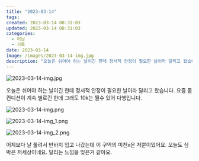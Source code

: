 ```yaml
---
title: "2023-03-14"
tags:
created: 2023-03-14 08:31:03
updated: 2023-03-14 08:31:03
categories:
  - 러닝
  - 기록
date: 2023-03-14
image: /images/2023-03-14-img.jpg
description: "오늘은 쉬어야 하는 날이긴 한데 정서적 안정이 필요한 날이라 달리고 왔습니다. 요즘 몸 컨디션이 계속 별로긴 한데 그래도 10k는 뛸수 있어 다행입니다. 어제보다 날 풀려서 반바지 입고 나갔는데 이 구역의 미친x은 저뿐이었어요. 오늘도 심박은 저세상이네요. 달리는 느낌을 잊은거 같아요."
---
```


![2023-03-14-img.jpg](/images/2023-03-14-img.jpg)
 
 

오늘은 쉬어야 하는 날이긴 한데 정서적 안정이 필요한 날이라 달리고 왔습니다. 
요즘 몸 컨디션이 계속 별로긴 한데 그래도 10k는 뛸수 있어 다행입니다.

 
 ![2023-03-14-img.png](/images/2023-03-14-img.png)
 
 

 
 ![2023-03-14-img_1.png](/images/2023-03-14-img_1.png)
 
 

 
 ![2023-03-14-img_2.png](/images/2023-03-14-img_2.png)
 
 

어제보다 날 풀려서 반바지 입고 나갔는데 이 구역의 미친x은 저뿐이었어요.
오늘도 심박은 저세상이네요. 
달리는 느낌을 잊은거 같아요.
